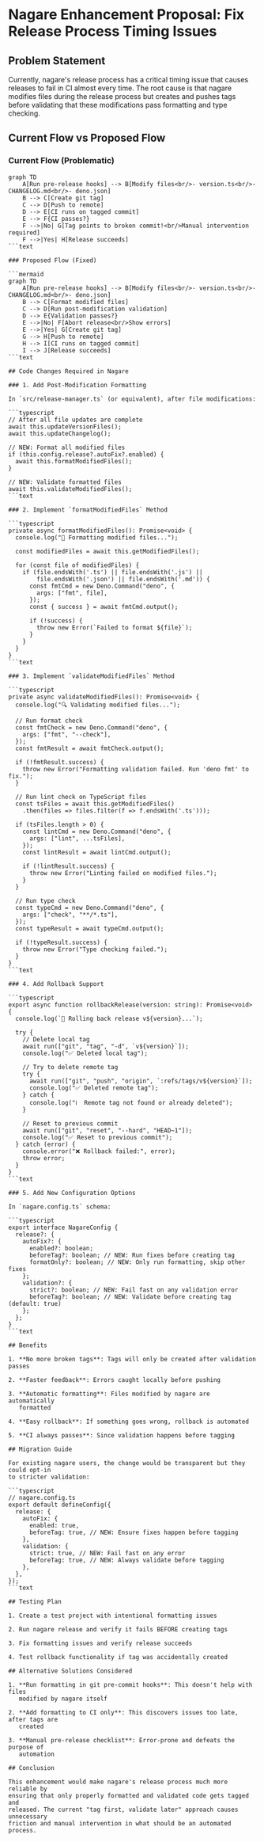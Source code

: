 # Nagare Enhancement Proposal: Fix Release Process Timing Issues

## Problem Statement

Currently, nagare's release process has a critical timing issue that causes
releases to fail in CI almost every time. The root cause is that nagare modifies
files during the release process but creates and pushes tags before validating
that these modifications pass formatting and type checking.

## Current Flow vs Proposed Flow

### Current Flow (Problematic)

````mermaid
graph TD
    A[Run pre-release hooks] --> B[Modify files<br/>- version.ts<br/>- CHANGELOG.md<br/>- deno.json]
    B --> C[Create git tag]
    C --> D[Push to remote]
    D --> E[CI runs on tagged commit]
    E --> F{CI passes?}
    F -->|No| G[Tag points to broken commit!<br/>Manual intervention required]
    F -->|Yes| H[Release succeeds]
```text

### Proposed Flow (Fixed)

```mermaid
graph TD
    A[Run pre-release hooks] --> B[Modify files<br/>- version.ts<br/>- CHANGELOG.md<br/>- deno.json]
    B --> C[Format modified files]
    C --> D[Run post-modification validation]
    D --> E{Validation passes?}
    E -->|No| F[Abort release<br/>Show errors]
    E -->|Yes| G[Create git tag]
    G --> H[Push to remote]
    H --> I[CI runs on tagged commit]
    I --> J[Release succeeds]
```text

## Code Changes Required in Nagare

### 1. Add Post-Modification Formatting

In `src/release-manager.ts` (or equivalent), after file modifications:

```typescript
// After all file updates are complete
await this.updateVersionFiles();
await this.updateChangelog();

// NEW: Format all modified files
if (this.config.release?.autoFix?.enabled) {
  await this.formatModifiedFiles();
}

// NEW: Validate formatted files
await this.validateModifiedFiles();
```text

### 2. Implement `formatModifiedFiles` Method

```typescript
private async formatModifiedFiles(): Promise<void> {
  console.log("🎨 Formatting modified files...");

  const modifiedFiles = await this.getModifiedFiles();

  for (const file of modifiedFiles) {
    if (file.endsWith('.ts') || file.endsWith('.js') ||
        file.endsWith('.json') || file.endsWith('.md')) {
      const fmtCmd = new Deno.Command("deno", {
        args: ["fmt", file],
      });
      const { success } = await fmtCmd.output();

      if (!success) {
        throw new Error(`Failed to format ${file}`);
      }
    }
  }
}
```text

### 3. Implement `validateModifiedFiles` Method

```typescript
private async validateModifiedFiles(): Promise<void> {
  console.log("🔍 Validating modified files...");

  // Run format check
  const fmtCheck = new Deno.Command("deno", {
    args: ["fmt", "--check"],
  });
  const fmtResult = await fmtCheck.output();

  if (!fmtResult.success) {
    throw new Error("Formatting validation failed. Run 'deno fmt' to fix.");
  }

  // Run lint check on TypeScript files
  const tsFiles = await this.getModifiedFiles()
    .then(files => files.filter(f => f.endsWith('.ts')));

  if (tsFiles.length > 0) {
    const lintCmd = new Deno.Command("deno", {
      args: ["lint", ...tsFiles],
    });
    const lintResult = await lintCmd.output();

    if (!lintResult.success) {
      throw new Error("Linting failed on modified files.");
    }
  }

  // Run type check
  const typeCmd = new Deno.Command("deno", {
    args: ["check", "**/*.ts"],
  });
  const typeResult = await typeCmd.output();

  if (!typeResult.success) {
    throw new Error("Type checking failed.");
  }
}
```text

### 4. Add Rollback Support

```typescript
export async function rollbackRelease(version: string): Promise<void> {
  console.log(`🔄 Rolling back release v${version}...`);

  try {
    // Delete local tag
    await run(["git", "tag", "-d", `v${version}`]);
    console.log("✅ Deleted local tag");

    // Try to delete remote tag
    try {
      await run(["git", "push", "origin", `:refs/tags/v${version}`]);
      console.log("✅ Deleted remote tag");
    } catch {
      console.log("ℹ️  Remote tag not found or already deleted");
    }

    // Reset to previous commit
    await run(["git", "reset", "--hard", "HEAD~1"]);
    console.log("✅ Reset to previous commit");
  } catch (error) {
    console.error("❌ Rollback failed:", error);
    throw error;
  }
}
```text

### 5. Add New Configuration Options

In `nagare.config.ts` schema:

```typescript
export interface NagareConfig {
  release?: {
    autoFix?: {
      enabled?: boolean;
      beforeTag?: boolean; // NEW: Run fixes before creating tag
      formatOnly?: boolean; // NEW: Only run formatting, skip other fixes
    };
    validation?: {
      strict?: boolean; // NEW: Fail fast on any validation error
      beforeTag?: boolean; // NEW: Validate before creating tag (default: true)
    };
  };
}
```text

## Benefits

1. **No more broken tags**: Tags will only be created after validation passes

2. **Faster feedback**: Errors caught locally before pushing

3. **Automatic formatting**: Files modified by nagare are automatically
   formatted

4. **Easy rollback**: If something goes wrong, rollback is automated

5. **CI always passes**: Since validation happens before tagging

## Migration Guide

For existing nagare users, the change would be transparent but they could opt-in
to stricter validation:

```typescript
// nagare.config.ts
export default defineConfig({
  release: {
    autoFix: {
      enabled: true,
      beforeTag: true, // NEW: Ensure fixes happen before tagging
    },
    validation: {
      strict: true, // NEW: Fail fast on any error
      beforeTag: true, // NEW: Always validate before tagging
    },
  },
});
```text

## Testing Plan

1. Create a test project with intentional formatting issues

2. Run nagare release and verify it fails BEFORE creating tags

3. Fix formatting issues and verify release succeeds

4. Test rollback functionality if tag was accidentally created

## Alternative Solutions Considered

1. **Run formatting in git pre-commit hooks**: This doesn't help with files
   modified by nagare itself

2. **Add formatting to CI only**: This discovers issues too late, after tags are
   created

3. **Manual pre-release checklist**: Error-prone and defeats the purpose of
   automation

## Conclusion

This enhancement would make nagare's release process much more reliable by
ensuring that only properly formatted and validated code gets tagged and
released. The current "tag first, validate later" approach causes unnecessary
friction and manual intervention in what should be an automated process.
````
